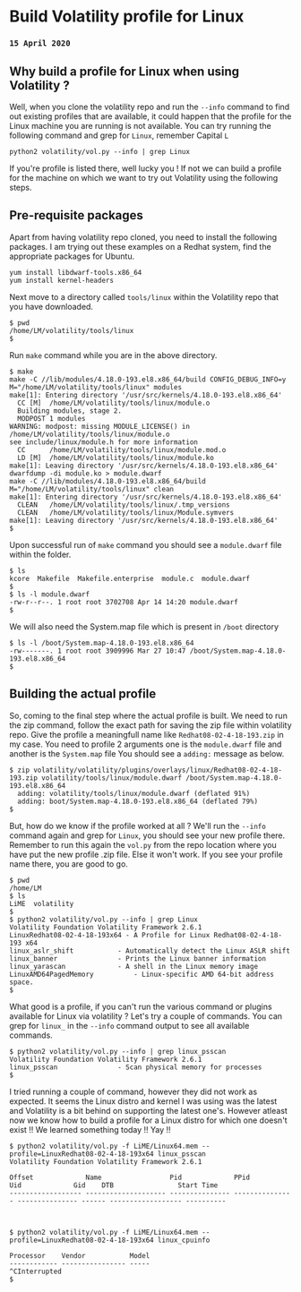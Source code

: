 # Build Volatility profile for Linux
### `15 April 2020`


## Why build a profile for Linux when using Volatility ?

Well, when you clone the volatility repo and run the `--info` command to find out existing profiles 
that are available, it could happen that the profile for the Linux machine you are running is not 
available. You can try running the following command and grep for `Linux`, remember Capital `L`

```
python2 volatility/vol.py --info | grep Linux
```


If you're profile is listed there, well lucky you ! If not we can build a profile for the machine on which
we want to try out Volatility using the following steps.


## Pre-requisite packages

Apart from having volatility repo cloned, you need to install the following packages. I am trying
out these examples on a Redhat system, find the appropriate packages for Ubuntu.

```
yum install libdwarf-tools.x86_64
yum install kernel-headers
```


Next move to a directory called `tools/linux` within the Volatility repo that you have downloaded.

```
$ pwd
/home/LM/volatility/tools/linux
$ 
```


Run `make` command while you are in the above directory.


```
$ make
make -C //lib/modules/4.18.0-193.el8.x86_64/build CONFIG_DEBUG_INFO=y M="/home/LM/volatility/tools/linux" modules
make[1]: Entering directory '/usr/src/kernels/4.18.0-193.el8.x86_64'
  CC [M]  /home/LM/volatility/tools/linux/module.o
  Building modules, stage 2.
  MODPOST 1 modules
WARNING: modpost: missing MODULE_LICENSE() in /home/LM/volatility/tools/linux/module.o
see include/linux/module.h for more information
  CC      /home/LM/volatility/tools/linux/module.mod.o
  LD [M]  /home/LM/volatility/tools/linux/module.ko
make[1]: Leaving directory '/usr/src/kernels/4.18.0-193.el8.x86_64'
dwarfdump -di module.ko > module.dwarf
make -C //lib/modules/4.18.0-193.el8.x86_64/build M="/home/LM/volatility/tools/linux" clean
make[1]: Entering directory '/usr/src/kernels/4.18.0-193.el8.x86_64'
  CLEAN   /home/LM/volatility/tools/linux/.tmp_versions
  CLEAN   /home/LM/volatility/tools/linux/Module.symvers
make[1]: Leaving directory '/usr/src/kernels/4.18.0-193.el8.x86_64'
$  
```


Upon successful run of `make` command you should see a `module.dwarf` file within the folder.

```
$ ls
kcore  Makefile  Makefile.enterprise  module.c  module.dwarf
$ 
$ ls -l module.dwarf 
-rw-r--r--. 1 root root 3702708 Apr 14 14:20 module.dwarf
$
```

We will also need the System.map file which is present in `/boot` directory

```
$ ls -l /boot/System.map-4.18.0-193.el8.x86_64 
-rw-------. 1 root root 3909996 Mar 27 10:47 /boot/System.map-4.18.0-193.el8.x86_64
$
```

## Building the actual profile


So, coming to the final step where the actual profile is built.
We need to run the zip command, follow the exact path for saving the zip file within volatility repo.
Give the profile a meaningfull name like `Redhat08-02-4-18-193.zip` in my case.
You need to profile 2 arguments one is the `module.dwarf` file and another is the `System.map` file
You should see a `adding:` message as below.


```
$ zip volatility/volatility/plugins/overlays/linux/Redhat08-02-4-18-193.zip volatility/tools/linux/module.dwarf /boot/System.map-4.18.0-193.el8.x86_64 
  adding: volatility/tools/linux/module.dwarf (deflated 91%)
  adding: boot/System.map-4.18.0-193.el8.x86_64 (deflated 79%)
$
```

But, how do we know if the profile worked at all ? We'll run the `--info` command again and grep for 
`Linux`, you should see your new profile there. Remember to run this again the `vol.py` from the repo 
location where you have put the new profile .zip file. Else it won't work.
If you see your profile name there, you are good to go.


```
$ pwd
/home/LM
$ ls
LiME  volatility
$
$ python2 volatility/vol.py --info | grep Linux
Volatility Foundation Volatility Framework 2.6.1
LinuxRedhat08-02-4-18-193x64 - A Profile for Linux Redhat08-02-4-18-193 x64
linux_aslr_shift           - Automatically detect the Linux ASLR shift
linux_banner               - Prints the Linux banner information
linux_yarascan             - A shell in the Linux memory image
LinuxAMD64PagedMemory          - Linux-specific AMD 64-bit address space.
$
```


What good is a profile, if you can't run the various command or plugins available for Linux via volatility ?
Let's try a couple of commands. You can grep for `linux_` in the `--info` command output to see all 
available commands.


```
$ python2 volatility/vol.py --info | grep linux_psscan
Volatility Foundation Volatility Framework 2.6.1
linux_psscan               - Scan physical memory for processes
$
```

I tried running a couple of command, however they did not work as expected. It seems the Linux distro and
kernel I was using was the latest and Volatility is a bit behind on supporting the latest one's.
However atleast now we know how to build a profile for a Linux distro for which one doesn't exist !!
We learned something today !! Yay !!


```
$ python2 volatility/vol.py -f LiME/Linux64.mem --profile=LinuxRedhat08-02-4-18-193x64 linux_psscan
Volatility Foundation Volatility Framework 2.6.1

Offset             Name                 Pid             PPid            Uid             Gid    DTB                Start Time
------------------ -------------------- --------------- --------------- --------------- ------ ------------------ ----------



$ python2 volatility/vol.py -f LiME/Linux64.mem --profile=LinuxRedhat08-02-4-18-193x64 linux_cpuinfo

Processor    Vendor           Model
------------ ---------------- -----
^CInterrupted
$
```

